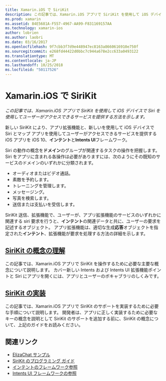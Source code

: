 ```yaml
---
title: Xamarin.iOS で SiriKit
description: この記事では、Xamarin.iOS アプリで SiriKit を使用して iOS デバイスで Siri を使用してユーザーがアクセスできるサービスを提供する方法を示します。
ms.prod: xamarin
ms.assetid: 84E5681A-F557-4967-AA99-F831169157AA
ms.technology: xamarin-ios
author: lobrien
ms.author: laobri
ms.date: 03/16/2017
ms.openlocfilehash: 9f7cbb3f7d9e448947ec8163a8660616910e750f
ms.sourcegitcommit: e268fd44422d0bbc7c944a678e2cc633a0493122
ms.translationtype: MT
ms.contentlocale: ja-JP
ms.lasthandoff: 10/25/2018
ms.locfileid: "50117526"
---
```

# <a name="sirikit-in-xamarinios"></a>Xamarin.iOS で SiriKit

_この記事では、Xamarin.iOS アプリで SiriKit を使用して iOS デバイスで Siri を使用してユーザーがアクセスできるサービスを提供する方法を示します。_

新しい SiriKit により、アプリ拡張機能と、新しいを使用して iOS デバイスで Siri とマップ アプリを使用してユーザーがアクセスできるサービスを提供する iOS アプリを iOS 10、**インテント**と**Intents UI**フレームワーク。

Siri の動作の概念を**ドメイン**のグループが関連するタスクの操作を把握します。 Siri をアプリに含まれる各操作は必要がありますには、次のようにその既知のサービスのドメインのいずれかに分類されます。

- オーディオまたはビデオ通話。
- 素敵を予約します。
- トレーニングを管理します。
- メッセージング。
- 写真を検索します。
- 送信または支払いを受信します。

SiriKit 送信、拡張機能で、ユーザーが、アプリ拡張機能のサービスのいずれかに関連する siri 要求を行うと、**インテント**の関連データと共に、ユーザーの要求を記述するオブジェクト。 アプリ拡張機能は、適切な生成**応答**オブジェクトを指定された**インテント**、拡張機能が要求を処理する方法の詳細を示します。

## <a name="understanding-sirikit-conceptsiosplatformsirikitunderstanding-sirikitmd"></a>[SiriKit の概念の理解](~/ios/platform/sirikit/understanding-sirikit.md)

この記事では、Xamarin.iOS アプリで SiriKit を操作するために必要な主要な概念について説明します。 カバー新しい Intents および Intents UI 拡張機能ポイントと Siri にアプリを開くには、アプリとユーザーのボキャブラリのしくみです。

## <a name="implementing-sirikitiosplatformsirikitimplementing-sirikitmd"></a>[SiriKit の実装](~/ios/platform/sirikit/implementing-sirikit.md)

この記事では、Xamarin.iOS アプリで SiriKit のサポートを実装するために必要な手順について説明します。 開発者は、アプリに正しく実装するために必要なキーの概念を説明として SiriKit のサポートを追加する前に、SiriKit の概念について、上記のガイドをお読みください。





## <a name="related-links"></a>関連リンク

- [ElizaChat サンプル](https://developer.xamarin.com/samples/monotouch/ios10/ElizaChat/)
- [SiriKit のプログラミング ガイド](https://developer.apple.com/library/prerelease/content/documentation/Intents/Conceptual/SiriIntegrationGuide/index.html)
- [インテントのフレームワーク参照](https://developer.apple.com/reference/intents)
- [Intents UI フレームワークの参照](https://developer.apple.com/reference/intentsui)
